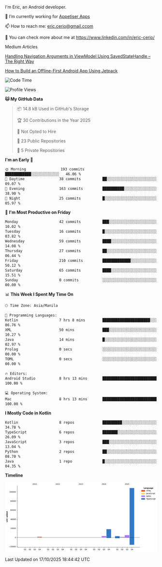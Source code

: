 
I'm Eric, an Android developer.

🔭 I’m currently working for [Appetiser Apps](http://appetiser.com.au)

📫 How to reach me: eric.cerio@gmail.ccom

👀 You can check more about me at https://www.linkedin.com/in/eric-cerio/

Medium Articles

[Handling Navigation Arguments in ViewModel Using SavedStateHandle – The Right Way](https://medium.com/@eric.cerio/handling-navigation-arguments-in-viewmodel-using-savedstatehandle-the-right-way-d17771158126)

[How to Build an Offline-First Android App Using Jetpack](https://medium.com/@eric.cerio/how-to-build-an-offline-first-android-app-using-jetpack-0db1ef3cfa04)

<!--START_SECTION:waka-->
![Code Time](http://img.shields.io/badge/Code%20Time-1%2C505%20hrs%2045%20mins-blue)

![Profile Views](http://img.shields.io/badge/Profile%20Views-0-blue)

**🐱 My GitHub Data** 

> 📦 14.8 kB Used in GitHub's Storage 
 > 
> 🏆 30 Contributions in the Year 2025
 > 
> 🚫 Not Opted to Hire
 > 
> 📜 23 Public Repositories 
 > 
> 🔑 5 Private Repositories 
 > 
**I'm an Early 🐤** 

```text
🌞 Morning                193 commits         ████████████░░░░░░░░░░░░░   46.06 % 
🌆 Daytime                38 commits          ██░░░░░░░░░░░░░░░░░░░░░░░   09.07 % 
🌃 Evening                163 commits         ██████████░░░░░░░░░░░░░░░   38.90 % 
🌙 Night                  25 commits          █░░░░░░░░░░░░░░░░░░░░░░░░   05.97 % 
```
📅 **I'm Most Productive on Friday** 

```text
Monday                   42 commits          ███░░░░░░░░░░░░░░░░░░░░░░   10.02 % 
Tuesday                  16 commits          █░░░░░░░░░░░░░░░░░░░░░░░░   03.82 % 
Wednesday                59 commits          ████░░░░░░░░░░░░░░░░░░░░░   14.08 % 
Thursday                 27 commits          ██░░░░░░░░░░░░░░░░░░░░░░░   06.44 % 
Friday                   210 commits         █████████████░░░░░░░░░░░░   50.12 % 
Saturday                 65 commits          ████░░░░░░░░░░░░░░░░░░░░░   15.51 % 
Sunday                   0 commits           ░░░░░░░░░░░░░░░░░░░░░░░░░   00.00 % 
```


📊 **This Week I Spent My Time On** 

```text
🕑︎ Time Zone: Asia/Manila

💬 Programming Languages: 
Kotlin                   7 hrs 8 mins        ██████████████████████░░░   86.76 % 
XML                      50 mins             ███░░░░░░░░░░░░░░░░░░░░░░   10.27 % 
Java                     14 mins             █░░░░░░░░░░░░░░░░░░░░░░░░   02.97 % 
Prolog                   0 secs              ░░░░░░░░░░░░░░░░░░░░░░░░░   00.00 % 
TOML                     0 secs              ░░░░░░░░░░░░░░░░░░░░░░░░░   00.00 % 

🔥 Editors: 
Android Studio           8 hrs 13 mins       █████████████████████████   100.00 % 

💻 Operating System: 
Mac                      8 hrs 13 mins       █████████████████████████   100.00 % 
```

**I Mostly Code in Kotlin** 

```text
Kotlin                   8 repos             █████████░░░░░░░░░░░░░░░░   34.78 % 
TypeScript               6 repos             ███████░░░░░░░░░░░░░░░░░░   26.09 % 
JavaScript               3 repos             ███░░░░░░░░░░░░░░░░░░░░░░   13.04 % 
Python                   2 repos             ██░░░░░░░░░░░░░░░░░░░░░░░   08.70 % 
Java                     1 repo              █░░░░░░░░░░░░░░░░░░░░░░░░   04.35 % 
```



**Timeline**

![Lines of Code chart](https://raw.githubusercontent.com/eric-cerio/eric-cerio/main/assets/bar_graph.png)


 Last Updated on 17/10/2025 18:44:42 UTC
<!--END_SECTION:waka-->
